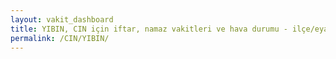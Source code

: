 ```yaml
---
layout: vakit_dashboard
title: YIBIN, CIN için iftar, namaz vakitleri ve hava durumu - ilçe/eyalet seç
permalink: /CIN/YIBIN/
---
```


<script type="text/javascript">
  var GLOBAL_COUNTRY = 'CIN';
  var GLOBAL_CITY = 'YIBIN';
  var GLOBAL_STATE = '';
  var lat = 72;
  var lon = 21;
</script>
